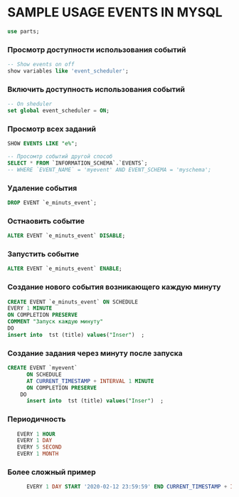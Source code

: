 # SAMPLE USAGE EVENTS IN MYSQL

```sql
use parts;
```

### Просмотр доступности использования событий
```sql
-- Show events on off
show variables like 'event_scheduler';
```

### Включить доступность использования событий

```sql
-- On sheduler
set global event_scheduler = ON;
```

### Просмотр всех заданий
```sql
SHOW EVENTS LIKE "e%";

-- Просомтр событий другой способ 
SELECT * FROM `INFORMATION_SCHEMA`.`EVENTS`;
-- WHERE `EVENT_NAME` = 'myevent' AND EVENT_SCHEMA = 'myschema';
```

### Удаление события
```sql
DROP EVENT `e_minuts_event`;
```

### Остнаовить событие
```sql
ALTER EVENT `e_minuts_event` DISABLE;
```

### Запустить событие  
```sql
ALTER EVENT `e_minuts_event` ENABLE;
```

### Создание нового события возникающего каждую минуту

```sql
CREATE EVENT `e_minuts_event` ON SCHEDULE 
EVERY 1 MINUTE 
ON COMPLETION PRESERVE
COMMENT "Запуск каждую минуту"
DO
insert into  tst (title) values("Inser")  ;
```

### Создание задания через минуту после запуска
```sql
CREATE EVENT `myevent`  
      ON SCHEDULE 
      AT CURRENT_TIMESTAMP + INTERVAL 1 MINUTE 
      ON COMPLETION PRESERVE
    DO
      insert into  tst (title) values("Inser")  ;
```      
      
      
### Периодичность 

```sql
   EVERY 1 HOUR
   EVERY 1 DAY
   EVERY 5 SECOND
   EVERY 1 MONTH
```

### Более сложный пример
```sql
      EVERY 1 DAY START '2020-02-12 23:59:59' END CURRENT_TIMESTAMP + INTERVAL 1 WEEK
 ```
 
 


      
